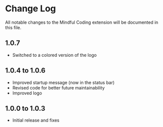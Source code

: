 # Change Log

All notable changes to the Mindful Coding extension will be documented in this file.

## 1.0.7

- Switched to a colored version of the logo

## 1.0.4 to 1.0.6

- Improved startup message (now in the status bar)
- Revised code for better future maintainability
- Improved logo

## 1.0.0 to 1.0.3

- Initial release and fixes